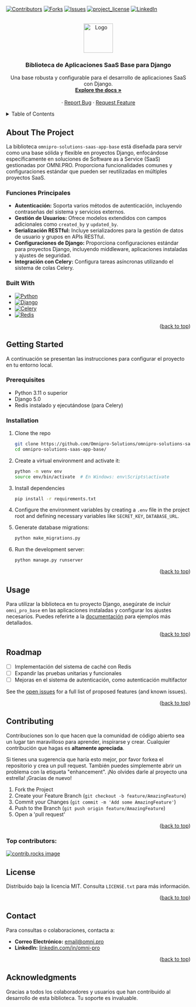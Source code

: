 <a id="readme-top"></a>

[![Contributors][contributors-shield]][contributors-url]
[![Forks][forks-shield]][forks-url]
[![Issues][issues-shield]][issues-url]
[![project_license][license-shield]][license-url]
[![LinkedIn][linkedin-shield]][linkedin-url]

<!-- PROJECT LOGO -->
<br />
<div align="center">

<a href="https://github.com/Omnipro-Solutions/omnipro-solutions-saas-app-base.git">
    <img src="https://th.bing.com/th/id/OIP.ddlVF3lJNr9URRtdchRLcQHaHa?rs=1&pid=ImgDetMain" alt="Logo" width="80" height="80">
  </a>

<h3 align="center">Biblioteca de Aplicaciones SaaS Base para Django</h3>

  <p align="center">
    Una base robusta y configurable para el desarrollo de aplicaciones SaaS con Django.
    <br />
    <a href="https://doc-oms.omni.pro/docs/reglas"><strong>Explore the docs »</strong></a>
    <br />
    <br />
    &middot;
    <a href="https://github.com/Omnipro-Solutions/omnipro-solutions-saas-app-base/issues">Report Bug</a>
    &middot;
    <a href="https://github.com/Omnipro-Solutions/omnipro-solutions-saas-app-base/pullrequest">Request Feature</a>
  </p>
</div>

<!-- TABLE OF CONTENTS -->
<details>
  <summary>Table of Contents</summary>
  <ol>
    <li>
      <a href="#about-the-project">About The Project</a>
      <ul>
        <li><a href="#built-with">Built With</a></li>
      </ul>
    </li>
    <li>
      <a href="#getting-started">Getting Started</a>
      <ul>
        <li><a href="#prerequisites">Prerequisites</a></li>
        <li><a href="#installation">Installation</a></li>
      </ul>
    </li>
    <li><a href="#usage">Usage</a></li>
    <li><a href="#roadmap">Roadmap</a></li>
    <li><a href="#contributing">Contributing</a></li>
    <li><a href="#license">License</a></li>
    <li><a href="#contact">Contact</a></li>
    <li><a href="#acknowledgments">Acknowledgments</a></li>
  </ol>
</details>

<!-- ABOUT THE PROJECT -->
## About The Project

La biblioteca `omnipro-solutions-saas-app-base` está diseñada para servir como una base sólida y flexible en proyectos Django, enfocándose específicamente en soluciones de Software as a Service (SaaS) gestionadas por OMNI.PRO. Proporciona funcionalidades comunes y configuraciones estándar que pueden ser reutilizadas en múltiples proyectos SaaS.

### Funciones Principales

- **Autenticación:** Soporta varios métodos de autenticación, incluyendo contraseñas del sistema y servicios externos.
- **Gestión de Usuarios:** Ofrece modelos extendidos con campos adicionales como `created_by` y `updated_by`.
- **Serialización RESTful:** Incluye serializadores para la gestión de datos de usuario y grupos en APIs RESTful.
- **Configuraciones de Django:** Proporciona configuraciones estándar para proyectos Django, incluyendo middleware, aplicaciones instaladas y ajustes de seguridad.
- **Integración con Celery:** Configura tareas asíncronas utilizando el sistema de colas Celery.

### Built With

* [![Python][Python]][Python-url]
* [![Django][Django]][Django-url]
* [![Celery][Celery]][Celery-url]
* [![Redis][Redis]][Redis-url]

<p align="right">(<a href="#readme-top">back to top</a>)</p>

<!-- GETTING STARTED -->
## Getting Started

A continuación se presentan las instrucciones para configurar el proyecto en tu entorno local.

### Prerequisites

- Python 3.11 o superior
- Django 5.0
- Redis instalado y ejecutándose (para Celery)

### Installation

1. Clone the repo
   ```sh
   git clone https://github.com/Omnipro-Solutions/omnipro-solutions-saas-app-base.git
   cd omnipro-solutions-saas-app-base/
   ```
2. Create a virtual environment and activate it:
   ```sh
   python -m venv env
   source env/bin/activate  # En Windows: env\Scripts\activate
   ```
3. Install dependencies
   ```sh
   pip install -r requirements.txt
   ```
4. Configure the environment variables by creating a `.env` file in the project root and defining necessary variables like `SECRET_KEY`, `DATABASE_URL`.

5. Generate database migrations:
   ```sh
   python make_migrations.py
   ```

6. Run the development server:
   ```sh
   python manage.py runserver
   ```

<p align="right">(<a href="#readme-top">back to top</a>)</p>

<!-- USAGE EXAMPLES -->
## Usage

Para utilizar la biblioteca en tu proyecto Django, asegúrate de incluir `omni_pro_base` en las aplicaciones instaladas y configurar los ajustes necesarios. Puedes referirte a la [documentación](https://doc-oms.omni.pro/docs/dev/imgs/saas-img-core) para ejemplos más detallados.

<p align="right">(<a href="#readme-top">back to top</a>)</p>

<!-- ROADMAP -->
## Roadmap

- [ ] Implementación del sistema de caché con Redis
- [ ] Expandir las pruebas unitarias y funcionales
- [ ] Mejoras en el sistema de autenticación, como autenticación multifactor

See the [open issues](https://github.com/Omnipro-Solutions/omnipro-solutions-saas-app-base/issues) for a full list of proposed features (and known issues).

<p align="right">(<a href="#readme-top">back to top</a>)</p>

<!-- CONTRIBUTING -->
## Contributing

Contribuciones son lo que hacen que la comunidad de código abierto sea un lugar tan maravilloso para aprender, inspirarse y crear. Cualquier contribución que hagas es **altamente apreciada**.

Si tienes una sugerencia que haría esto mejor, por favor forkea el repositorio y crea un pull request. También puedes simplemente abrir un problema con la etiqueta "enhancement".
¡No olvides darle al proyecto una estrella! ¡Gracias de nuevo!

1. Fork the Project
2. Create your Feature Branch (`git checkout -b feature/AmazingFeature`)
3. Commit your Changes (`git commit -m 'Add some AmazingFeature'`)
4. Push to the Branch (`git push origin feature/AmazingFeature`)
5. Open a 'pull request'

<p align="right">(<a href="#readme-top">back to top</a>)</p>

### Top contributors:

<a href="https://github.com/Omnipro-Solutions/omnipro-solutions-saas-app-base/graphs/contributors">
  <img src="https://contrib.rocks/image?repo=Omnipro-Solutions/omnipro-solutions-saas-app-base" alt="contrib.rocks image" />
</a>

<!-- LICENSE -->
## License

Distribuido bajo la licencia MIT. Consulta `LICENSE.txt` para más información.

<p align="right">(<a href="#readme-top">back to top</a>)</p>

<!-- CONTACT -->
## Contact

Para consultas o colaboraciones, contacta a:

- **Correo Electrónico:** [email@omni.pro](mailto:email@omni.pro)
- **LinkedIn:** [linkedin.com/in/omni-pro](https://www.linkedin.com/company/omni.pro)

<p align="right">(<a href="#readme-top">back to top</a>)</p>

<!-- ACKNOWLEDGMENTS -->
## Acknowledgments

Gracias a todos los colaboradores y usuarios que han contribuido al desarrollo de esta biblioteca. Tu soporte es invaluable.

<!-- MARKDOWN LINKS & IMAGES -->
[contributors-shield]: https://img.shields.io/github/contributors/Omnipro-Solutions/omnipro-solutions-saas-app-base.svg?style=for-the-badge
[contributors-url]: https://github.com/Omnipro-Solutions/omnipro-solutions-saas-app-base/graphs/contributors
[forks-shield]: https://img.shields.io/github/forks/Omnipro-Solutions/omnipro-solutions-saas-app-base.svg?style=for-the-badge
[forks-url]: https://github.com/Omnipro-Solutions/omnipro-solutions-saas-app-base/network/members
[issues-shield]: https://img.shields.io/github/issues/Omnipro-Solutions/omnipro-solutions-saas-app-base.svg?style=for-the-badge
[issues-url]: https://github.com/Omnipro-Solutions/omnipro-solutions-saas-app-base/issues
[license-shield]: https://img.shields.io/github/license/Omnipro-Solutions/omnipro-solutions-saas-app-base.svg?style=for-the-badge
[license-url]: https://github.com/Omnipro-Solutions/omnipro-solutions-saas-app-base/blob/master/LICENSE.txt
[linkedin-shield]: https://img.shields.io/badge/-LinkedIn-black.svg?style=for-the-badge&logo=linkedin&colorB=555
[linkedin-url]: https://www.linkedin.com/company/omni.pro/
[Python]: https://img.shields.io/badge/-Python-3776AB?style=flat-square&logo=python&logoColor=white
[Python-url]: https://www.python.org/
[Django]: https://img.shields.io/badge/-Django-092E20?style=flat-square&logo=djangoproject&logoColor=white
[Django-url]: https://www.djangoproject.com/
[Celery]: https://img.shields.io/badge/-Celery-3776AB?style=flat-square&logo=celery&logoColor=white
[Celery-url]: http://www.celeryproject.org/
[Redis]: https://img.shields.io/badge/-Redis-DC382D?style=flat-square&logo=redis&logoColor=white
[Redis-url]: https://redis.io/